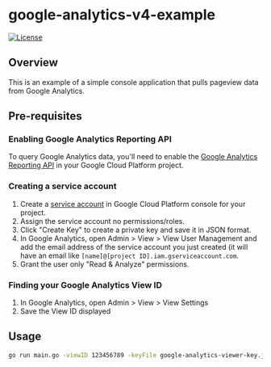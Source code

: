 # google-analytics-v4-example

[![License](http://img.shields.io/:license-mit-blue.svg?style=flat-square)](LICENSE)

## Overview

This is an example of a simple console application that pulls pageview data from Google Analytics.

## Pre-requisites

### Enabling Google Analytics Reporting API

To query Google Analytics data, you'll need to enable the [Google Analytics Reporting API](https://console.cloud.google.com/apis/library/analyticsreporting.googleapis.com) in your Google Cloud Platform project.

### Creating a service account

1. Create a [service account](https://console.cloud.google.com/iam-admin/serviceaccounts) in Google Cloud Platform console for your project.
1. Assign the service account no permissions/roles.
1. Click "Create Key" to create a private key and save it in JSON format.
1. In Google Analytics, open Admin > View > View User Management and add the email address of the service account you just created (it will have an email like `[name]@[project ID].iam.gserviceaccount.com`.
1. Grant the user only "Read & Analyze" permissions.

### Finding your Google Analytics View ID

1. In Google Analytics, open Admin > View > View Settings
1. Save the View ID displayed

## Usage

```bash
go run main.go -viewID 123456789 -keyFile google-analytics-viewer-key.json
```

